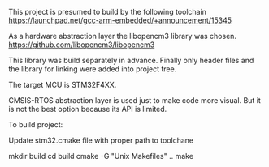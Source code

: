 
This project is presumed to build by the following toolchain 
https://launchpad.net/gcc-arm-embedded/+announcement/15345

As a hardware abstraction layer the libopencm3 library was chosen.
https://github.com/libopencm3/libopencm3

This library was build separately in advance. 
Finally only header files and the library for linking were added into project tree.

The target MCU is STM32F4XX.

CMSIS-RTOS abstraction layer is used just to make code more visual.
But it is not the best option because its API is limited.



To build project:

Update stm32.cmake file with proper path to toolchane

mkdir build
cd build
cmake -G "Unix Makefiles" ..
make
